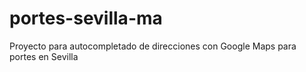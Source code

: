 # portes-sevilla-ma
Proyecto para autocompletado de direcciones con Google Maps para portes en Sevilla
